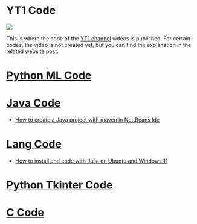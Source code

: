 # YT1 Code

![](images/tyt1-ca.png?raw=true)

This is where the code of the [YT1 channel](https://www.youtube.com/channel/UCyouN2On4khB5is1RcrR8Hw ) videos is published. For certain codes, the video is not created yet, but you can find the explanation in the related [website](https://www.aimosta.com) post.

# [Python ML Code](PYML/PYML.md)
# [Java Code](JAVAC/JAVAC.md)
- [How to create a Java project with maven in NettBeans Ide](https://youtu.be/01RlETg4ST8) 
# [Lang Code](LANG/LANG.md)
- [How to install and code with Julia on Ubuntu and Windows 11](https://youtu.be/2XtzjlLwGuU)
# [Python Tkinter Code](PYTK/PYTK.md)
# [C Code](CCODE/CCODE.md)

